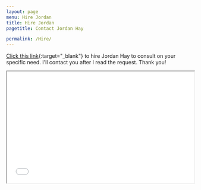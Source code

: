 ```yaml
---
layout: page
menu: Hire Jordan
title: Hire Jordan
pagetitle: Contact Jordan Hay

permalink: /Hire/
---
```

[Click this link](https://docs.google.com/forms/d/1pTjvlHUEztOrKQ8V1snDeo75ILHFY70zGNh2Xi50OBw){:target="_blank"} to hire Jordan Hay to consult on your specific need. I'll contact you after I read the request. Thank you!

<iframe src="/assets/mymap.html" height="300" width="100%"></iframe>